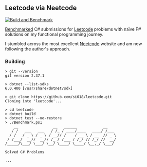 ## Leetcode via Neetcode
[![Build and Benchmark](https://github.com/si618/leetcode/actions/workflows/workflow.yml/badge.svg)](https://github.com/si618/leetcode/actions/workflows/workflow.yml)

[Benchmarked](https://si618.github.io/leetcode/dev/bench) C# submissions for [Leetcode](https://leetcode.com) problems with naïve F# solutions on my functional programming journey.

I stumbled across the most excellent [Neetcode](https://neetcode.io) website and am now following the author's approach.

### Building

```
> git --version
git version 2.37.1

> dotnet --list-sdks
6.0.400 [/usr/share/dotnet/sdk]

> git clone https://github.com/si618/leetcode.git
Cloning into 'leetcode'...

> cd leetcode
> dotnet build
> dotnet test --no-restore
> ./Benchmark.ps1
    __                __   ______            __
   / /   ___   ___   / /_ / ____/____   ____/ /___
  / /   / _ \ / _ \ / __// /    / __ \ / __  // _ \
 / /___/  __//  __// /_ / /___ / /_/ // /_/ //  __/
/_____/\___/ \___/ \__/ \____/ \____/ \__,_/ \___/

Solved C# Problems

...
```
